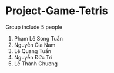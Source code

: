 # Project-Game-Tetris
Group include 5 people
1. Phạm Lê Song Tuấn
2. Nguyễn Gia Nam
3. Lê Quang Tuấn
4. Nguyễn Đức Trí
5. Lê Thành Chương
